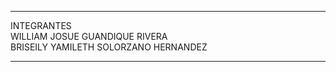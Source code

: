 _______________________________________
INTEGRANTES
<br>
WILLIAM JOSUE GUANDIQUE RIVERA
<br>
BRISEILY YAMILETH SOLORZANO HERNANDEZ
<br>
_______________________________________
